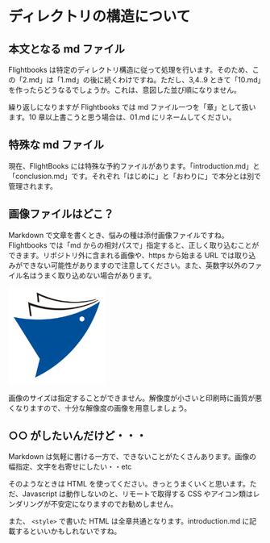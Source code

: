 # ディレクトリの構造について

## 本文となる md ファイル

Flightbooks は特定のディレクトリ構造に従って処理を行います。そのため、この「2.md」は「1.md」の後に続くわけですね。ただし、3,4..9 ときて「10.md」を作ったらどうなるでしょうか。これは、意図した並び順になりません。

繰り返しになりますが Flightbooks では md ファイル一つを「章」として扱います。10 章以上書こうと思う場合は、01.md にリネームしてください。

## 特殊な md ファイル

現在、FlightBooks には特殊な予約ファイルがあります。「introduction.md」と「conclusion.md」です。それぞれ「はじめに」と「おわりに」で本分とは別で管理されます。

## 画像ファイルはどこ？

Markdown で文章を書くとき、悩みの種は添付画像ファイルですね。Flightbooks では「md からの相対パスで」指定すると、正しく取り込むことができます。リポジトリ外に含まれる画像や、https から始まる URL では取り込みができない可能性がありますので注意してください。また、英数字以外のファイル名はうまく取り込めない場合があります。

![キャプション](assets/icon.png)

画像のサイズは指定することができません。解像度が小さいと印刷時に画質が悪くなりますので、十分な解像度の画像を用意しましょう。

## ○○ がしたいんだけど・・・

Markdown は気軽に書ける一方で、できないことがたくさんあります。画像の幅指定、文字を右寄せにしたい・・etc

そのようなときは HTML を使ってください。きっとうまくいくと思います。ただ、Javascript は動作しないのと、リモートで取得する CSS やアイコン類はレンダリングが不安定になりますのでお勧めしません。

また、 `<style>` で書いた HTML は<span class="happy">全章共通</span>となります。introduction.md に記載するといいかもしれないですね。
